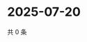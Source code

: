 # 2025-07-20

共 0 条

<!-- BEGIN ZHIHUVIDEO -->
<!-- 最后更新时间 Sun Jul 20 2025 09:05:48 GMT+0800 (China Standard Time) -->

<!-- END ZHIHUVIDEO -->

